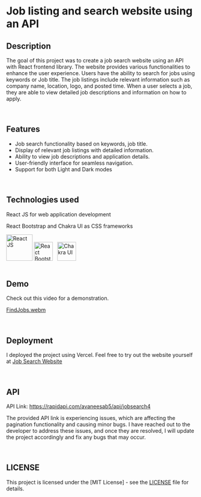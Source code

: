 # Job listing and search website using an API

## Description

The goal of this project was to create a job search website using an API with React frontend library. The website provides various functionalities to enhance the user experience. Users have the ability to search for jobs using keywords or Job title. The job listings include relevant information such as company name, location, logo, and posted time. When a user selects a job, they are able to view detailed job descriptions and information on how to apply.
 
 <br/> 
 
## Features

- Job search functionality based on keywords, job title.
- Display of relevant job listings with detailed information.
- Ability to view job descriptions and application details.
- User-friendly interface for seamless navigation.
- Support for both Light and Dark modes

 <br/> 

## Technologies used

React JS for web application development

React Bootstrap and Chakra UI as CSS frameworks

<img src="https://github.com/nourhan-ashraf/Github-Job-Search/assets/66208099/e8978ade-3412-45ec-8177-7da09ded7248" alt="React JS" width="70">
<img src="https://github.com/nourhan-ashraf/Github-Job-Search/assets/66208099/d9ee316e-3b29-45c8-a3d2-cda75a45a34e" alt="React Bootstrap" width="50">
&nbsp;
<img src="https://github.com/nourhan-ashraf/Github-Job-Search/assets/66208099/f7ae9703-3201-433b-87b8-f94176ba8b09" alt="Chakra UI" width="50">

 <br/> 
 <br/> 
 

 
## Demo
Check out this video for a demonstration.

[FindJobs.webm](https://github.com/nourhan-ashraf/Github-Job-Search/assets/66208099/f3b3d573-510c-498c-977a-ce4a7abefa35)

 <br/> 
 
## Deployment

I deployed the project using Vercel. Feel free to try out the website yourself at [Job Search Website]( https://github-job-search.vercel.app/)

 <br/> 
 
## API
API Link: https://rapidapi.com/avaneesab5/api/jobsearch4

The provided API link is experiencing issues, which are affecting the pagination functionality and causing minor bugs. I have reached out to the developer to address these issues, and once they are resolved, I will update the project accordingly and fix any bugs that may occur.

 <br/> 

## LICENSE

This project is licensed under the [MIT License] - see the [LICENSE](LICENSE.md) file for details.

